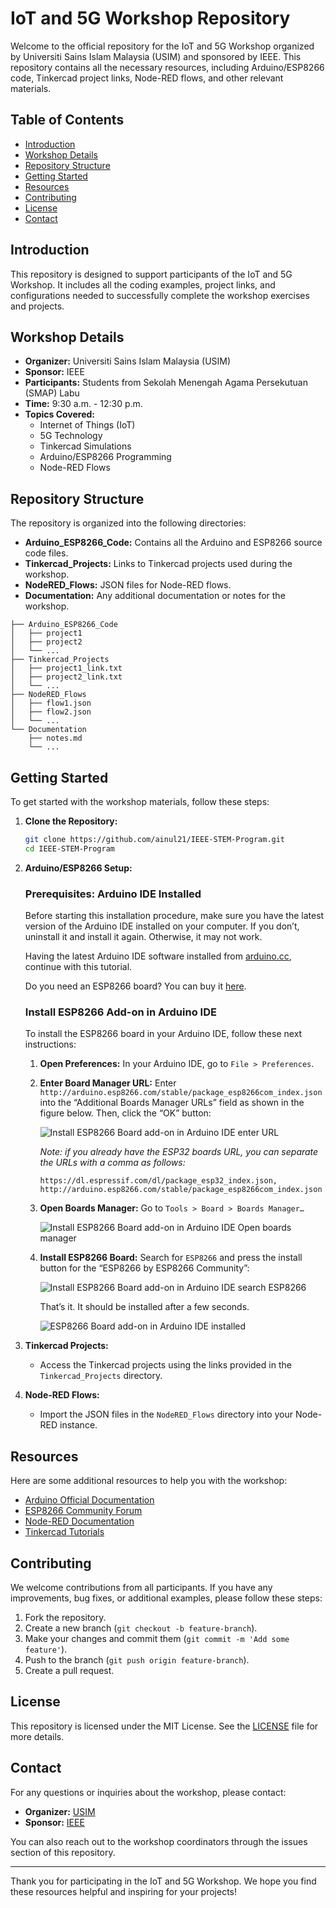# IoT and 5G Workshop Repository

Welcome to the official repository for the IoT and 5G Workshop organized by Universiti Sains Islam Malaysia (USIM) and sponsored by IEEE. This repository contains all the necessary resources, including Arduino/ESP8266 code, Tinkercad project links, Node-RED flows, and other relevant materials.

## Table of Contents

- [Introduction](#introduction)
- [Workshop Details](#workshop-details)
- [Repository Structure](#repository-structure)
- [Getting Started](#getting-started)
- [Resources](#resources)
- [Contributing](#contributing)
- [License](#license)
- [Contact](#contact)

## Introduction

This repository is designed to support participants of the IoT and 5G Workshop. It includes all the coding examples, project links, and configurations needed to successfully complete the workshop exercises and projects. 

## Workshop Details

- **Organizer:** Universiti Sains Islam Malaysia (USIM)
- **Sponsor:** IEEE
- **Participants:** Students from Sekolah Menengah Agama Persekutuan (SMAP) Labu
- **Time:** 9:30 a.m. - 12:30 p.m.
- **Topics Covered:** 
  - Internet of Things (IoT)
  - 5G Technology
  - Tinkercad Simulations
  - Arduino/ESP8266 Programming
  - Node-RED Flows
 

## Repository Structure

The repository is organized into the following directories:

- **Arduino_ESP8266_Code:** Contains all the Arduino and ESP8266 source code files.
- **Tinkercad_Projects:** Links to Tinkercad projects used during the workshop.
- **NodeRED_Flows:** JSON files for Node-RED flows.
- **Documentation:** Any additional documentation or notes for the workshop.

```
├── Arduino_ESP8266_Code
│   ├── project1
│   ├── project2
│   └── ...
├── Tinkercad_Projects
│   ├── project1_link.txt
│   ├── project2_link.txt
│   └── ...
├── NodeRED_Flows
│   ├── flow1.json
│   ├── flow2.json
│   └── ...
└── Documentation
    ├── notes.md
    └── ...
```

## Getting Started

To get started with the workshop materials, follow these steps:

1. **Clone the Repository:**
   ```bash
   git clone https://github.com/ainul21/IEEE-STEM-Program.git
   cd IEEE-STEM-Program
   ```

2. **Arduino/ESP8266 Setup:**
   
   ### Prerequisites: Arduino IDE Installed
   
   Before starting this installation procedure, make sure you have the latest version of the Arduino IDE installed on your computer. If you don’t, uninstall it and install it again. Otherwise, it may not work.

   Having the latest Arduino IDE software installed from [arduino.cc](https://www.arduino.cc/en/Main/Software), continue with this tutorial.

   Do you need an ESP8266 board? You can buy it [here](https://www.vectoraintech.com).

   ### Install ESP8266 Add-on in Arduino IDE
   
   To install the ESP8266 board in your Arduino IDE, follow these next instructions:

   1. **Open Preferences:**
      In your Arduino IDE, go to `File > Preferences`.

   2. **Enter Board Manager URL:**
      Enter `http://arduino.esp8266.com/stable/package_esp8266com_index.json` into the “Additional Boards Manager URLs” field as shown in the figure below. Then, click the “OK” button:

      ![Install ESP8266 Board add-on in Arduino IDE enter URL](Documentation/media/preferences_arduino.png)

      *Note: if you already have the ESP32 boards URL, you can separate the URLs with a comma as follows:*
      ```
      https://dl.espressif.com/dl/package_esp32_index.json, http://arduino.esp8266.com/stable/package_esp8266com_index.json
      ```

   3. **Open Boards Manager:**
      Go to `Tools > Board > Boards Manager…`

      ![Install ESP8266 Board add-on in Arduino IDE Open boards manager](Documentation/media/boards_manager.png)

   4. **Install ESP8266 Board:**
      Search for `ESP8266` and press the install button for the “ESP8266 by ESP8266 Community”:

      ![Install ESP8266 Board add-on in Arduino IDE search ESP8266](Documentation/media/install_board.png)

      That’s it. It should be installed after a few seconds.

      ![ESP8266 Board add-on in Arduino IDE installed](Documentation/media/installed.png)


3. **Tinkercad Projects:**
   - Access the Tinkercad projects using the links provided in the `Tinkercad_Projects` directory.

4. **Node-RED Flows:**
   - Import the JSON files in the `NodeRED_Flows` directory into your Node-RED instance.

## Resources

Here are some additional resources to help you with the workshop:

- [Arduino Official Documentation](https://www.arduino.cc/en/Guide/HomePage)
- [ESP8266 Community Forum](https://www.esp8266.com/)
- [Node-RED Documentation](https://nodered.org/docs/)
- [Tinkercad Tutorials](https://www.tinkercad.com/learn)

## Contributing

We welcome contributions from all participants. If you have any improvements, bug fixes, or additional examples, please follow these steps:

1. Fork the repository.
2. Create a new branch (`git checkout -b feature-branch`).
3. Make your changes and commit them (`git commit -m 'Add some feature'`).
4. Push to the branch (`git push origin feature-branch`).
5. Create a pull request.

## License

This repository is licensed under the MIT License. See the [LICENSE](LICENSE) file for more details.

## Contact

For any questions or inquiries about the workshop, please contact:

- **Organizer:** [USIM](https://www.usim.edu.my/)
- **Sponsor:** [IEEE](https://www.ieee.org/)

You can also reach out to the workshop coordinators through the issues section of this repository.

---

Thank you for participating in the IoT and 5G Workshop. We hope you find these resources helpful and inspiring for your projects!
